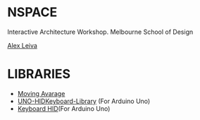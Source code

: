 NSPACE
======
Interactive Architecture Workshop. 
Melbourne School of Design

[Alex Leiva](https://github.com/aviel08)

LIBRARIES 
======
* [Moving Avarage](https://github.com/sebnil/Moving-Avarage-Filter--Arduino-Library-)
* [UNO-HIDKeyboard-Library](https://github.com/SFE-Chris/UNO-HIDKeyboard-Library) (For Arduino Uno)
* [Keyboard HID](http://hunt.net.nz/users/darran/weblog/b3029/)(For Arduino Uno)

